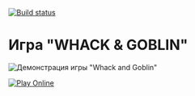 [![Build status](https://ci.appveyor.com/api/projects/status/xo5kd1uo7hnymgnu?svg=true)](https://ci.appveyor.com/project/fedoweb/whack-and-goblin)

# Игра "WHACK & GOBLIN"

![Демонстрация игры "Whack and Goblin"](dist/pic/GracefulMiniatureBustard-small.gif)

[![Play Online](https://img.shields.io/badge/Play-Online-brightgreen?style=for-the-badge)](https://fedoweb.github.io/whack-and-goblin/)